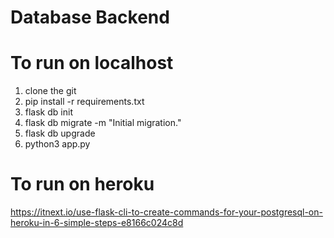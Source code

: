 # Database Backend

# To run on localhost

1. clone the git
2. pip install -r requirements.txt
3. flask db init
4. flask db migrate -m "Initial migration."
5. flask db upgrade
6. python3 app.py

# To run on heroku

https://itnext.io/use-flask-cli-to-create-commands-for-your-postgresql-on-heroku-in-6-simple-steps-e8166c024c8d

